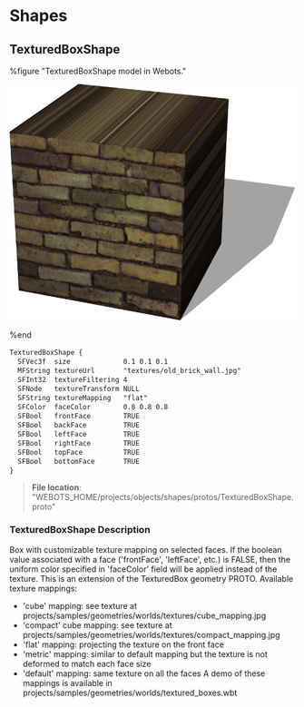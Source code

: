 # Shapes

## TexturedBoxShape

%figure "TexturedBoxShape model in Webots."

![TexturedBoxShape](images/objects/shapes/TexturedBoxShape/model.png)

%end

```
TexturedBoxShape {
  SFVec3f  size             0.1 0.1 0.1
  MFString textureUrl       "textures/old_brick_wall.jpg"
  SFInt32  textureFiltering 4
  SFNode   textureTransform NULL
  SFString textureMapping   "flat"
  SFColor  faceColor        0.8 0.8 0.8
  SFBool   frontFace        TRUE
  SFBool   backFace         TRUE
  SFBool   leftFace         TRUE
  SFBool   rightFace        TRUE
  SFBool   topFace          TRUE
  SFBool   bottomFace       TRUE
}
```

> **File location**: "WEBOTS\_HOME/projects/objects/shapes/protos/TexturedBoxShape.proto"

### TexturedBoxShape Description

Box with customizable texture mapping on selected faces.
If the boolean value associated with a face ('frontFace', 'leftFace', etc.) is FALSE, then the uniform color specified in 'faceColor' field will be applied instead of the texture.
This is an extension of the TexturedBox geometry PROTO.
Available texture mappings:
- 'cube' mapping: see texture at projects/samples/geometries/worlds/textures/cube\_mapping.jpg
- 'compact' cube mapping: see texture at projects/samples/geometries/worlds/textures/compact\_mapping.jpg
- 'flat' mapping: projecting the texture on the front face
- 'metric' mapping: similar to default mapping but the texture is not deformed to match each face size
- 'default' mapping: same texture on all the faces
A demo of these mappings is available in projects/samples/geometries/worlds/textured\_boxes.wbt

